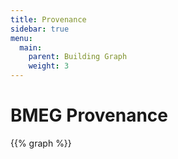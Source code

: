 ```yaml
---
title: Provenance
sidebar: true
menu:
  main:
    parent: Building Graph
    weight: 3
---
```


# BMEG Provenance

{{% graph %}}
